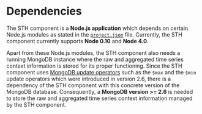 # Dependencies

The STH component is a **Node.js application** which depends on certain Node.js modules as stated in the
[`project.json`](https://github.com/telefonicaid/fiware-sth-comet/blob/master/package.json) file. Currently, the STH
component currently supports **Node 0.10** and **Node 4.0**.

Apart from these Node.js modules, the STH component also needs a running MongoDB instance where the raw and aggregated
time series context information is stored for its proper functioning. Since the STH component uses
[MongoDB update operators](https://docs.mongodb.com/v2.6/reference/operator/update/) such as the `$max` and the `$min`
update operators which were introduced in version 2.6, there is a dependency of the STH component with this concrete
version of the MongoDB database. Consequently, a **MongoDB version >= 2.6** is needed to store the raw and aggregated
time series context information managed by the STH component.

